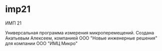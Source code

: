 # imp21
ИМП 21

Универсальная программа измерения микроперемещений.
Создана Акатьевым Алексеем, компанией ООО "Новые инженерные решения"
для компании ООО "ИМЦ Микро"
